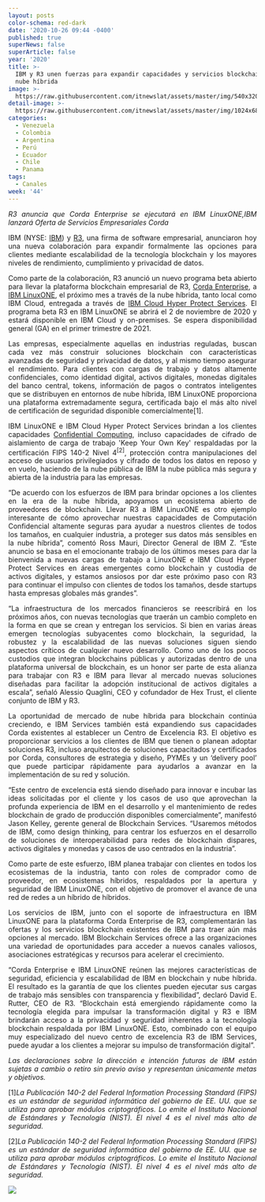 ```yaml
---
layout: posts
color-schema: red-dark
date: '2020-10-26 09:44 -0400'
published: true
superNews: false
superArticle: false
year: '2020'
title: >-
  IBM y R3 unen fuerzas para expandir capacidades y servicios blockchain en la
  nube híbrida
image: >-
  https://raw.githubusercontent.com/itnewslat/assets/master/img/540x320/CheckHand-p.jpg
detail-image: >-
  https://raw.githubusercontent.com/itnewslat/assets/master/img/1024x680/CheckHand-g.jpg
categories:
  - Venezuela
  - Colombia
  - Argentina
  - Perú
  - Ecuador
  - Chile
  - Panama
tags:
  - Canales
week: '44'
---
```

<p style="text-align: justify;"><em>R3 anuncia que Corda Enterprise se ejecutará en IBM LinuxONE,IBM lanzará Oferta de Servicios Empresariales Corda</em></p>
<p style="text-align: justify;">IBM (NYSE: <a href="https://c212.net/c/link/?t=0&amp;l=en&amp;o=2886756-1&amp;h=2220220108&amp;u=https%3A%2F%2Fc212.net%2Fc%2Flink%2F%3Ft%3D0%26l%3Den%26o%3D2864195-1%26h%3D964409748%26u%3Dhttp%253A%252F%252Fwww.ibm.com%252Finvestor%26a%3DIBM&amp;a=IBM">IBM</a>) y <a href="https://www.r3.com/">R3</a>, una firma de software empresarial, anunciaron hoy una nueva colaboración para expandir formalmente las opciones para clientes mediante escalabilidad de la tecnología blockchain y los mayores niveles de rendimiento, cumplimiento y privacidad de datos.</p>
<p style="text-align: justify;">Como parte de la colaboración, R3 anunció un nuevo programa beta abierto para llevar la plataforma blockchain empresarial de R3, <a href="http://r3.com/corda-enterprise">Corda Enterprise</a>, a <a href="https://www.ibm.com/it-infrastructure/linuxone">IBM LinuxONE</a>, el próximo mes a través de la nube híbrida, tanto local como IBM Cloud, entregada a través de <a href="https://www.ibm.com/cloud/hyper-protect-services">IBM Cloud Hyper Protect Services</a>. El programa beta R3 en IBM LinuxONE se abrirá el 2 de noviembre de 2020 y estará disponible en IBM Cloud y on-premises. Se espera disponibilidad general (GA) en el primer trimestre de 2021.</p>
<p style="text-align: justify;">Las empresas, especialmente aquellas en industrias reguladas, buscan cada vez más construir soluciones blockchain con características avanzadas de seguridad y privacidad de datos, y al mismo tiempo asegurar el rendimiento. Para clientes con cargas de trabajo y datos altamente confidenciales, como identidad digital, activos digitales, monedas digitales del banco central, tokens, información de pagos o contratos inteligentes que se distribuyen en entornos de nube híbrida, IBM LinuxONE proporciona una plataforma extremadamente segura, certificada bajo el más alto nivel de certificación de seguridad disponible comercialmente[1].</p>
<p style="text-align: justify;">IBM LinuxONE e IBM Cloud Hyper Protect Services brindan a los clientes capacidades <a href="https://newsroom.ibm.com/confidential-computing">Confidential Computing</a>, incluso capacidades de cifrado de aislamiento de carga de trabajo 'Keep Your Own Key' respaldadas por la certificación FIPS 140-2 Nivel 4<sup>[2]</sup>, protección contra manipulaciones del acceso de usuarios privilegiados y cifrado de todos los datos en reposo y en vuelo, haciendo de la nube pública de IBM la nube pública más segura y abierta de la industria para las empresas.</p>
<p style="text-align: justify;">“De acuerdo con los esfuerzos de IBM para brindar opciones a los clientes en la era de la nube híbrida, apoyamos un ecosistema abierto de proveedores de blockchain. Llevar R3 a IBM LinuxONE es otro ejemplo interesante de cómo aprovechar nuestras capacidades de Computación Confidencial altamente seguras para ayudar a nuestros clientes de todos los tamaños, en cualquier industria, a proteger sus datos más sensibles en la nube híbrida”, comentó Ross Mauri, Director General de IBM Z. “Este anuncio se basa en el emocionante trabajo de los últimos meses para dar la bienvenida a nuevas cargas de trabajo a LinuxONE e IBM Cloud Hyper Protect Services en áreas emergentes como blockchain y custodia de activos digitales, y estamos ansiosos por dar este próximo paso con R3 para continuar el impulso con clientes de todos los tamaños, desde startups hasta empresas globales más grandes”.</p>
<p style="text-align: justify;">“La infraestructura de los mercados financieros se reescribirá en los próximos años, con nuevas tecnologías que traerán un cambio completo en la forma en que se crean y entregan los servicios. Si bien en varias áreas emergen tecnologías subyacentes como blockchain, la seguridad, la robustez y la escalabilidad de las nuevas soluciones siguen siendo aspectos críticos de cualquier nuevo desarrollo. Como uno de los pocos custodios que integran blockchains públicas y autorizadas dentro de una plataforma universal de blockchain, es un honor ser parte de esta alianza para trabajar con R3 e IBM para llevar al mercado nuevas soluciones diseñadas para facilitar la adopción institucional de activos digitales a escala”, señaló Alessio Quaglini, CEO y cofundador de Hex Trust, el cliente conjunto de IBM y R3.</p>
<p style="text-align: justify;">La oportunidad de mercado de nube híbrida para blockchain continúa creciendo, e IBM Services también está expandiendo sus capacidades Corda existentes al establecer un Centro de Excelencia R3. El objetivo es proporcionar servicios a los clientes de IBM que tienen o planean adoptar soluciones R3, incluso arquitectos de soluciones capacitados y certificados por Corda, consultores de estrategia y diseño, PYMEs y un ‘delivery pool’ que puede participar rápidamente para ayudarlos a avanzar en la implementación de su red y solución.</p>
<p style="text-align: justify;">“Este centro de excelencia está siendo diseñado para innovar e incubar las ideas solicitadas por el cliente y los casos de uso que aprovechan la profunda experiencia de IBM en el desarrollo y el mantenimiento de redes blockchain de grado de producción disponibles comercialmente”, manifestó Jason Kelley, gerente general de Blockchain Services. “Usaremos métodos de IBM, como design thinking, para centrar los esfuerzos en el desarrollo de soluciones de interoperabilidad para redes de blockchain dispares, activos digitales y monedas y casos de uso centrados en la industria”.</p>
<p style="text-align: justify;">Como parte de este esfuerzo, IBM planea trabajar con clientes en todos los ecosistemas de la industria, tanto con roles de comprador como de proveedor, en ecosistemas híbridos, respaldados por la apertura y seguridad de IBM LinuxONE, con el objetivo de promover el avance de una red de redes a un híbrido de híbridos.</p>
<p style="text-align: justify;">Los servicios de IBM, junto con el soporte de infraestructura en IBM LinuxONE para la plataforma Corda Enterprise de R3, complementarán las ofertas y los servicios blockchain existentes de IBM para traer aún más opciones al mercado. IBM Blockchain Services ofrece a las organizaciones una variedad de oportunidades para acceder a nuevos canales valiosos, asociaciones estratégicas y recursos para acelerar el crecimiento.</p>
<p style="text-align: justify;">“Corda Enterprise e IBM LinuxONE reúnen las mejores características de seguridad, eficiencia y escalabilidad de IBM en blockchain y nube híbrida. El resultado es la garantía de que los clientes pueden ejecutar sus cargas de trabajo más sensibles con transparencia y flexibilidad”, declaró David E. Rutter, CEO de R3.  “Blockchain está emergiendo rápidamente como la tecnología elegida para impulsar la transformación digital y R3 e IBM brindarán acceso a la privacidad y seguridad inherentes a la tecnología blockchain respaldada por IBM LinuxONE. Esto, combinado con el equipo muy especializado del nuevo centro de excelencia R3 de IBM Services, puede ayudar a los clientes a mejorar su impulso de transformación digital”.</p>
<p style="text-align: justify;"><em>Las declaraciones sobre la dirección e intención futuras de IBM están sujetas a cambio o retiro sin previo aviso y representan únicamente metas y objetivos.</em></p>
<p style="text-align: justify;">[1]<em>La Publicación 140-2 del Federal Information Processing Standard (FIPS) es un estándar de seguridad informática del gobierno de EE. UU. que se utiliza para aprobar módulos criptográficos. Lo emite el Instituto Nacional de Estándares y Tecnología (NIST). El nivel 4 es el nivel más alto de seguridad.</em></p>
<p style="text-align: justify;">[2]<em>La Publicación 140-2 del Federal Information Processing Standard (FIPS) es un estándar de seguridad informática del gobierno de EE. UU. que se utiliza para aprobar módulos criptográficos. Lo emite el Instituto Nacional de Estándares y Tecnología (NIST). </em><em>El nivel 4 es el nivel más alto de seguridad.</em></p>
<img src="https://tracker.metricool.com/c3po.jpg?hash=56f88a41e39ab42c063cc51676587a04"/>